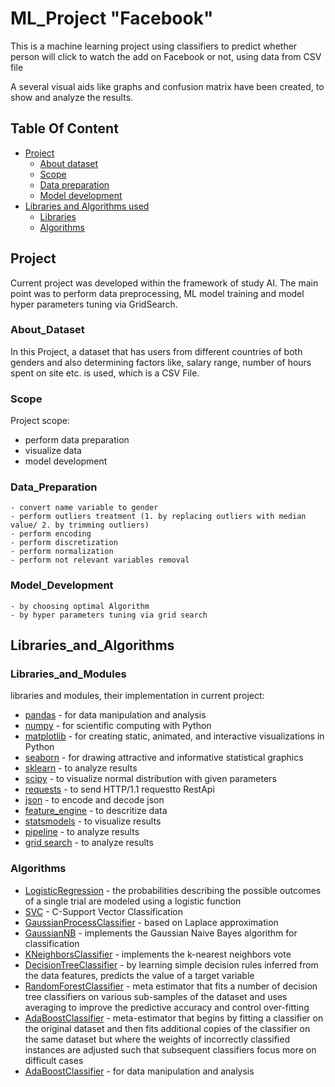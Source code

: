 # ML_Project "Facebook"

This is a machine learning project using classifiers to predict whether person will click to watch the add on Facebook or not, using data from CSV file

A several visual aids like graphs and confusion matrix have been created, to show and analyze the results.

## Table Of Content
- [Project](#Project)
    - [About dataset](#About_Dataset)
    - [Scope](#Scope)
    - [Data preparation](#Data_Preparation)
    - [Model development](#Model_Development)
- [Libraries and Algorithms used](#Liabraries_and_Algorithms)
    - [Libraries](#Libraries_and_Modules)
    - [Algorithms](#Algorithms)

## Project

Current project was developed within the framework of study AI. The main point was to perform data preprocessing, ML model training and model hyper parameters tuning via GridSearch.

### About_Dataset

In this Project, a dataset that has users from different countries of both genders and also determining factors like, salary range, number of hours spent on site etc. is used, which is a CSV File.

### Scope

Project scope:

*   perform data preparation
*   visualize data
*   model development
    
### Data_Preparation

    - convert name variable to gender
    - perform outliers treatment (1. by replacing outliers with median value/ 2. by trimming outliers)
    - perform encoding
    - perform discretization 
    - perform normalization
    - perform not relevant variables removal
    
### Model_Development
 
    - by choosing optimal Algorithm
    - by hyper parameters tuning via grid search

## Libraries_and_Algorithms
### Libraries_and_Modules

libraries and modules, their implementation in current project:

*   [pandas](https://pandas.pydata.org/) - for data manipulation and analysis
*   [numpy](https://numpy.org/) - for scientific computing with Python
*   [matplotlib](https://matplotlib.org/) - for creating static, animated, and interactive visualizations in Python
*   [seaborn](https://seaborn.pydata.org/) - for drawing attractive and informative statistical graphics
*   [sklearn](https://scikit-learn.org/stable/) - to analyze results
*   [scipy](https://scipy.org/) - to visualize normal distribution with given parameters
*   [requests](https://pypi.org/project/requests/) - to send HTTP/1.1 requestto RestApi
*   [json](https://docs.python.org/3/library/json.html) - to encode and decode json
*   [feature_engine](https://feature-engine.readthedocs.io/en/latest/) - to descritize data
*   [statsmodels](https://www.statsmodels.org/stable/index.html) - to visualize results
*   [pipeline](https://scikit-learn.org/stable/) - to analyze results
*   [grid search](https://scikit-learn.org/stable/) - to analyze results

### Algorithms

*   [LogisticRegression](https://scikit-learn.org/stable/modules/generated/sklearn.linear_model.LogisticRegression.html) - the probabilities describing the possible outcomes of a single trial are modeled using a logistic function
*   [SVC](https://scikit-learn.org/stable/modules/generated/sklearn.svm.SVC.html) - C-Support Vector Classification
*   [GaussianProcessClassifier](https://scikit-learn.org/stable/modules/generated/sklearn.gaussian_process.GaussianProcessClassifier.html) - based on Laplace approximation
*   [GaussianNB](https://scikit-learn.org/stable/modules/generated/sklearn.naive_bayes.GaussianNB.html) - implements the Gaussian Naive Bayes algorithm for classification
*   [KNeighborsClassifier](https://scikit-learn.org/stable/modules/generated/sklearn.neighbors.KNeighborsClassifier.html) - implements the k-nearest neighbors vote
*   [DecisionTreeClassifier](https://scikit-learn.org/stable/modules/generated/sklearn.tree.DecisionTreeClassifier.html) - by learning simple decision rules inferred from the data features, predicts the value of a target variable
*   [RandomForestClassifier](https://scikit-learn.org/stable/modules/generated/sklearn.ensemble.RandomForestClassifier.html) - meta estimator that fits a number of decision tree classifiers on various sub-samples of the dataset and uses averaging to improve the predictive accuracy and control over-fitting
*   [AdaBoostClassifier](https://scikit-learn.org/stable/modules/generated/sklearn.ensemble.AdaBoostClassifier.html) - meta-estimator that begins by fitting a classifier on the original dataset and then fits additional copies of the classifier on the same dataset but where the weights of incorrectly classified instances are adjusted such that subsequent classifiers focus more on difficult cases
*   [AdaBoostClassifier](https://pandas.pydata.org/) - for data manipulation and analysis

